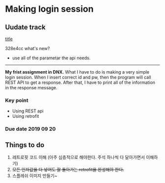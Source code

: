 
Making login session  
====================

## Uudate track ##


 [title](https://github.com/absinthe4902/first_assignment/commit/328e4cc06c02bf6e6241f0d10e4e85344c04ed4d)

328e4cc
what's new? 
- use all of the parametar the api needs. 



--------------------------------

**My frist assignment in DNX.** 
What I have to do is making a very simple login session. 
When I insert correct id and pw, then the program will call REST API to get a response. 
After that, I have to print all of the information in the response message. 

### Key point 
* Using REST api
* Using retrofit 

### Due date 2019 09 20 



Things to do 
------------
1. 레트로핏 코드 이해 (아주 심층적으로 해야한다. 주석 하나씩 다 달아가면서 이해하기)
2. ~~모든 인자값을 다 넣어도 잘 돌아가는 retrofit을 완성해야 한다.~~
3. 스플레쉬 이미지 만들기~
    
